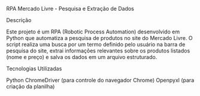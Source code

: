 RPA Mercado Livre - Pesquisa e Extração de Dados

Descrição

Este projeto é um RPA (Robotic Process Automation) desenvolvido em Python que automatiza a pesquisa de produtos no site do Mercado Livre. O script realiza uma busca por um termo definido pelo usuário na barra de pesquisa do site, extrai informações relevantes sobre os produtos listados (nome e preço) e salva os dados em um arquivo estruturado.

Tecnologias Utilizadas

Python
ChromeDriver (para controle do navegador Chrome)
Openpyxl (para criação da planilha)
